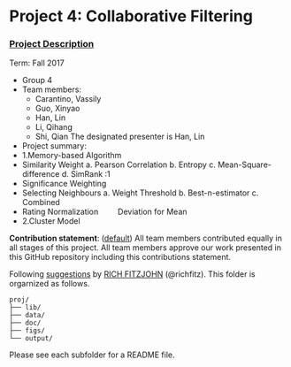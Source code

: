 # Project 4: Collaborative Filtering

### [Project Description](doc/project4_desc.md)

Term: Fall 2017

+ Group 4
+ Team members:
	+ Carantino, Vassily
	+ Guo, Xinyao
	+ Han, Lin
	+ Li, Qihang
	+ Shi, Qian
The designated presenter is Han, Lin
+ Project summary: 
+ 1.Memory-based Algorithm
+ Similarity Weight
           a. Pearson Correlation
           b. Entropy
           c. Mean-Square-difference
           d. SimRank :1
+ Significance Weighting
+ Selecting Neighbours
           a. Weight Threshold
           b. Best-n-estimator
           c. Combined
+ Rating Normalization
           Deviation for Mean
+ 2.Cluster Model

	
**Contribution statement**: ([default](doc/a_note_on_contributions.md)) All team members contributed equally in all stages of this project. All team members approve our work presented in this GitHub repository including this contributions statement. 

Following [suggestions](http://nicercode.github.io/blog/2013-04-05-projects/) by [RICH FITZJOHN](http://nicercode.github.io/about/#Team) (@richfitz). This folder is orgarnized as follows.

```
proj/
├── lib/
├── data/
├── doc/
├── figs/
└── output/
```

Please see each subfolder for a README file.
